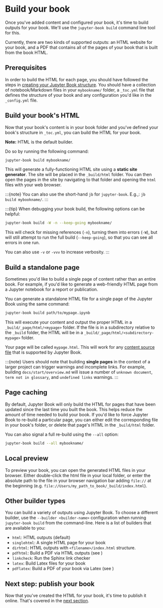 # Build your book

Once you've added content and configured your book, it's time to
build outputs for your book.
We'll use the `jupyter-book build` command line tool for this.

Currently, there are two kinds of supported outputs: an HTML website for your
book, and a PDF that contains all of the pages of your book that is built
from the book HTML.

## Prerequisites

In order to build the HTML for each page, you should have followed the steps
in [creating your Jupyter Book structure](./overview.md).
You should have a collection of notebook/Markdown files in your `mybookname/` folder, a `_toc.yml` file
that defines the structure of your book and any configuration you'd like
in the `_config.yml` file.

## Build your book's HTML

Now that your book's content is in your book folder and you've defined your book's structure in `_toc.yml`, you can build the HTML for your book.

**Note:** HTML is the default builder.

Do so by running the following command:

```bash
jupyter-book build mybookname/
```

This will generate a fully-functioning HTML site using a **static site generator**.
The site will be placed in the `_build/html` folder. You can then open the pages
in the site by navigating to that folder and opening the `html` files with your
web browser.

:::{note}
You can also use the short-hand `jb` for `jupyter-book`. E.g.,:
`jb build mybookname/`.
:::

:::{tip}
When debugging your book build, the following options can be helpful:

```bash
jupyter-book build -W -n --keep-going mybookname/
```

This will check for missing references (`-n`), turning them into errors (`-W`),
but will still attempt to run the full build (`--keep-going`),
so that you can see all errors in one run.

You can also use `-v` or `-vvv` to increase verbosity.
:::

## Build a standalone page

Sometimes you'd like to build a single page of content rather than an entire book.
For example, if you'd like to generate a web-friendly HTML page from a Jupyter notebook for a report or publication.

You can generate a standalone HTML file for a single page of the Jupyter Book using the same command:

```bash
jupyter-book build path/to/mypage.ipynb
```

This will execute your content and output the proper HTML in a `_build/_page/html/<mypage>` folder.
If the file is in a subdirectory relative to the `_build` folder, the HTML will be in a `_build/_page/html/<subdirectory-mypage>` folder.

Your page will be called `mypage.html`.
This will work for any [content source file](../file-types/index.md) that is supported by Jupyter Book.

:::{note}
Users should note that building **single pages** in the context of a larger project can trigger warnings and incomplete links.
For example, building `docs/start/overview.md` will issue a number of `unknown document`, `term not in glossary`, and `undefined links` warnings.
:::

## Page caching

By default, Jupyter Book will only build the HTML for pages that have
been updated since the last time you built the book.
This helps reduce the amount of time needed to build your book.
If you'd like to force Jupyter Book to re-build a particular page, you can either edit the
corresponding file in your book's folder, or delete that page's HTML in the `_build/html` folder.

You can also signal a full re-build using the `--all` option:

```bash
jupyter-book build --all mybookname/
```

## Local preview

To preview your book, you can open the generated HTML files in your browser.
Either double-click the html file in your local folder, or enter the absolute
path to the file in your browser navigation bar adding `file://` at the beginning
(e.g. `file://Users/my_path_to_book/_build/index.html`).

## Other builder types

You can build a variety of outputs using Jupyter Book. To choose a different builder, use the `--builder <builder-name>` configuration when running `jupyter-book build` from the command-line. Here is a list of builders that are available to you:

- `html`: HTML outputs (default)
- `singlehtml`: A single HTML page for your book
- `dirhtml`: HTML outputs with `<filename>/index.html` structure.
- `pdfhtml`: Build a PDF via HTML outputs (see [](pdf:html))
- `linkcheck`: Run the Sphinx link checker
- `latex`: Build Latex files for your book
- `pdflatex`: Build a PDF of your book via Latex (see [](pdf:latex))

## Next step: publish your book

Now that you've created the HTML for your book, it's time to publish it online.
That's covered in the [next section](./publish.md).
